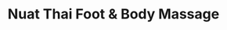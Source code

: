 ---
title: "Nuat Thai Foot & Body Massage"
url: /quezon-city/nuat-thai-foot-und-body-massage/
shop: Massage
---